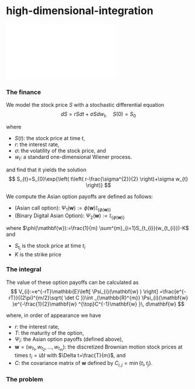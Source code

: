 # high-dimensional-integration
 
![](./figures/Asian_option_pricing.pdf)

### The finance

We model the stock price $S$ with a stochastic differential equation
$$
dS=rSdt+\sigma Sdw_{t}, \quad S(0)=S_{0}
$$

where 
- $S(t)$: the stock price at time $t$,
- $r$: the interest rate,
- $\sigma$: the volatility of the stock price, and
- $w_{t}$: a standard one-dimensional Wiener process.

and find that it yields the solution
$$
S_{t}=S_{0}\exp{\left( t\left( r-\frac{\sigma^{2}}{2} \right)+\sigma w_{t} \right)}
$$

We compute the Asian option payoffs are defined as follows:

- (Asian call option): $\Psi_{1}(\mathbf{w}):=\phi(\mathbf{w}) \mathbb{I}_{\{\phi(\mathbf{w})\}}$
- (Binary Digital Asian Option): $\Psi_{2}(\mathbf{w}):=\mathbb{I}_{\{\phi(\mathbf{w})\}}$

where $\phi(\mathbf{w}):=\frac{1}{m} \sum^{m}_{i=1}S_{t_{i}}(w_{t_{i}})-K$ and 
- $S_{t_{i}}$ is the stock price at time $t_{i}$ 
- $K$ is the strike price

### The integral
The value of these option payoffs can be calculated as 
$$
V_{i}:=e^{-rT}\mathbb{E}\left[ \Psi_{i}(\mathbf{w} ) \right] =\frac{e^{-rT}}{(2\pi)^{m/2}\sqrt{ \det C }}\int _{\mathbb{R}^{m}} \Psi_{i}(\mathbf{w} )e^{-\frac{1}{2}\mathbf{w} ^{\top}C^{-1}\mathbf{w} }\, d\mathbf{w}
$$

where, in order of appearance we have
- $r$: the interest rate,
- $T$: the maturity of the option,
- $\Psi_{i}$: the Asian option payoffs (defined above),
- $\mathbf{w}=(w_{t_{1}},w_{t_{2}},\dots,w_{t_{m}})$: the discretized Brownian motion stock prices at times $t_{i}=i\Delta t$ with $\Delta t=\frac{T}{m}$, and
- $C$: the covariance matrix of $\mathbf{w}$ defined by $C_{i,j}=\min\{ t_{i},t_{j} \}$.

### The problem


